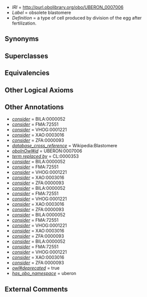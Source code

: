  * *IRI* = http://purl.obolibrary.org/obo/UBERON_0007006
 * *Label* = obsolete blastomere
 * *Definition* = a type of cell produced by division of the egg after fertilization.

## Synonyms


## Superclasses


## Equivalencies


## Other Logical Axioms


## Other Annotations

 * *[consider](../../er/oboInOwl#consider.md)* = BILA:0000052
 * *[consider](../../er/oboInOwl#consider.md)* = FMA:72551
 * *[consider](../../er/oboInOwl#consider.md)* = VHOG:0001221
 * *[consider](../../er/oboInOwl#consider.md)* = XAO:0003016
 * *[consider](../../er/oboInOwl#consider.md)* = ZFA:0000093
 * *[database_cross_reference](../../ef/oboInOwl#hasDbXref.md)* = Wikipedia:Blastomere
 * *[oboInOwl#id](../../id/oboInOwl#id.md)* = UBERON:0007006
 * *[term replaced by](../../IAO/01/IAO_0100001.md)* = CL:0000353
 * *[consider](../../er/oboInOwl#consider.md)* = BILA:0000052
 * *[consider](../../er/oboInOwl#consider.md)* = FMA:72551
 * *[consider](../../er/oboInOwl#consider.md)* = VHOG:0001221
 * *[consider](../../er/oboInOwl#consider.md)* = XAO:0003016
 * *[consider](../../er/oboInOwl#consider.md)* = ZFA:0000093
 * *[consider](../../er/oboInOwl#consider.md)* = BILA:0000052
 * *[consider](../../er/oboInOwl#consider.md)* = FMA:72551
 * *[consider](../../er/oboInOwl#consider.md)* = VHOG:0001221
 * *[consider](../../er/oboInOwl#consider.md)* = XAO:0003016
 * *[consider](../../er/oboInOwl#consider.md)* = ZFA:0000093
 * *[consider](../../er/oboInOwl#consider.md)* = BILA:0000052
 * *[consider](../../er/oboInOwl#consider.md)* = FMA:72551
 * *[consider](../../er/oboInOwl#consider.md)* = VHOG:0001221
 * *[consider](../../er/oboInOwl#consider.md)* = XAO:0003016
 * *[consider](../../er/oboInOwl#consider.md)* = ZFA:0000093
 * *[consider](../../er/oboInOwl#consider.md)* = BILA:0000052
 * *[consider](../../er/oboInOwl#consider.md)* = FMA:72551
 * *[consider](../../er/oboInOwl#consider.md)* = VHOG:0001221
 * *[consider](../../er/oboInOwl#consider.md)* = XAO:0003016
 * *[consider](../../er/oboInOwl#consider.md)* = ZFA:0000093
 * *[owl#deprecated](../../ed/owl#deprecated.md)* = true
 * *[has_obo_namespace](../../ce/oboInOwl#hasOBONamespace.md)* = uberon

## External Comments

